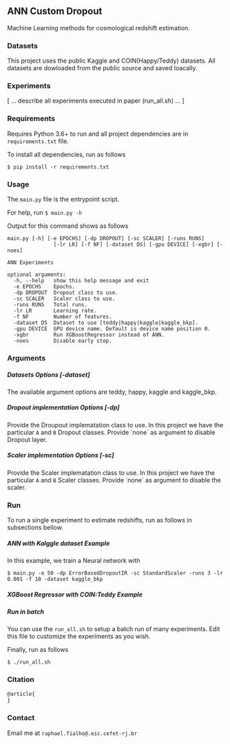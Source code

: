 ## ANN Custom Dropout
Machine Learning methods for cosmological redshift estimation.

### Datasets
This project uses the public Kaggle and COIN(Happy/Teddy) datasets.
All datasets are dowloaded from the public source and saved loacally.

### Experiments
[ ... describe all experiments executed in paper (run_all.sh)  ... ]

### Requirements
Requires Python 3.6+ to run and all project dependencies are in `requirements.txt` file.

To install all dependencies, run as follows

```shell script
$ pip install -r requirements.txt
```

### Usage
The `main.py` file is the entrypoint script.

For help, run
`$ main.py -h` 

Output for this command shows as follows

```shell script
main.py [-h] [-e EPOCHS] [-dp DROPOUT] [-sc SCALER] [-runs RUNS]
               [-lr LR] [-f NF] [-dataset DS] [-gpu DEVICE] [-xgbr] [-noes]

ANN Experiments

optional arguments:
  -h, --help   show this help message and exit
  -e EPOCHS    Epochs.
  -dp DROPOUT  Dropout class to use.
  -sc SCALER   Scaler class to use.
  -runs RUNS   Total runs.
  -lr LR       Learning rate.
  -f NF        Number of features.
  -dataset DS  Dataset to use [teddy|happy|kaggle|kaggle_bkp].
  -gpu DEVICE  GPU device name. Default is device name position 0.
  -xgbr        Run XGBoostRegressor instead of ANN.
  -noes        Disable early stop.
```
### Arguments

##### Datasets Options [-dataset]
The available argument options are teddy, happy, kaggle and kaggle_bkp.

##### Dropout implementation Options [-dp]
Provide the Droupout implematation class to use. In this project we have the particular `A` and `B` Dropout classes.
Provide ´none´ as argument to disable Dropout layer.

##### Scaler implementation Options [-sc]
Provide the Scaler implematation class to use. In this project we have the particular `A` and `B` Scaler classes.
Provide ´none´ as argument to disable the scaler.


### Run
To run a single experiment to estimate redshifts, run as follows in subsections bellow.

##### ANN with Kalggle dataset Example
In this example, we train a Neural network with 
```shell script
$ main.py -e 50 -dp ErrorBasedDropoutIR -sc StandardScaler -runs 3 -lr 0.001 -f 10 -dataset kaggle_bkp
```
##### XGBoost Regressor with COIN:Teddy Example

##### Run in batch
You can use the `run_all.sh` to setup a batch run of many experiments. 
Edit this file to customize the experiments as you wish.

Finally, run as follows
```shell script
$ ./run_all.sh
```


### Citation
```latex
@article{
}
```

### Contact

Email me at `raphael.fialho@.eic.cefet-rj.br`
